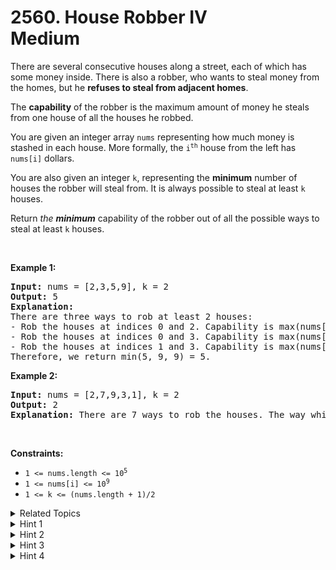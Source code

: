 
# 2560. House Robber IV<br> Medium

<p>There are several consecutive houses along a street, each of which has some money inside. There is also a robber, who wants to steal money from the homes, but he <strong>refuses to steal from adjacent homes</strong>.</p>

<p>The <strong>capability</strong> of the robber is the maximum amount of money he steals from one house of all the houses he robbed.</p>

<p>You are given an integer array <code>nums</code> representing how much money is stashed in each house. More formally, the <code>i<sup>th</sup></code> house from the left has <code>nums[i]</code> dollars.</p>

<p>You are also given an integer <code>k</code>, representing the <strong>minimum</strong> number of houses the robber will steal from.&nbsp;It is always possible to steal at least <code>k</code> houses.</p>

<p>Return <em>the <strong>minimum</strong> </em>capability of the robber out of all the possible ways to steal at least <code>k</code> houses.</p>

<p>&nbsp;</p>
<p><strong class="example">Example 1:</strong></p>

<pre>
<strong>Input:</strong> nums = [2,3,5,9], k = 2
<strong>Output:</strong> 5
<strong>Explanation:</strong> 
There are three ways to rob at least 2 houses:
- Rob the houses at indices 0 and 2. Capability is max(nums[0], nums[2]) = 5.
- Rob the houses at indices 0 and 3. Capability is max(nums[0], nums[3]) = 9.
- Rob the houses at indices 1 and 3. Capability is max(nums[1], nums[3]) = 9.
Therefore, we return min(5, 9, 9) = 5.
</pre>

<p><strong class="example">Example 2:</strong></p>

<pre>
<strong>Input:</strong> nums = [2,7,9,3,1], k = 2
<strong>Output:</strong> 2
<strong>Explanation:</strong> There are 7 ways to rob the houses. The way which leads to minimum capability is to rob the house at index 0 and 4. Return max(nums[0], nums[4]) = 2.
</pre>

<p>&nbsp;</p>
<p><strong>Constraints:</strong></p>

<ul>
	<li><code>1 &lt;= nums.length &lt;= 10<sup>5</sup></code></li>
	<li><code>1 &lt;= nums[i] &lt;= 10<sup>9</sup></code></li>
	<li><code>1 &lt;= k &lt;= (nums.length + 1)/2</code></li>
</ul>


<details>

<summary> Related Topics </summary>



</details>


<details>
<summary> Hint 1 </summary>
Can we use binary search to find the minimum value of a non-contiguous subsequence of a given size k?
</details>

<details>
<summary> Hint 2 </summary>
Initialize the search range with the minimum and maximum elements of the input array.
</details>

<details>
<summary> Hint 3 </summary>
Use a check function to determine if it is possible to select k non-consecutive elements that are less than or equal to the current "guess" value.
</details>

<details>
<summary> Hint 4 </summary>
Adjust the search range based on the outcome of the check function, until the range converges and the minimum value is found.
</details>